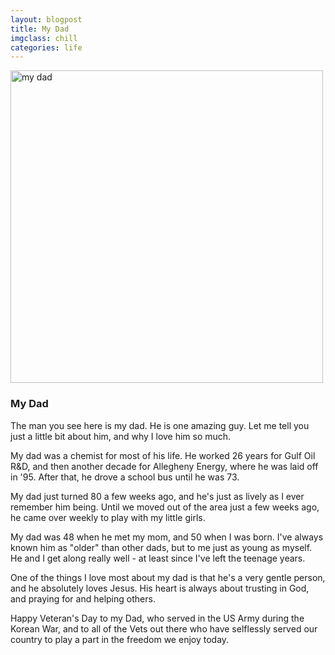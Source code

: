 ```yaml
---
layout: blogpost
title: My Dad
imgclass: chill
categories: life
---
```


<div class="image media">
  <a href="http://blog.joelglovier.com/image/12647212502"><img src="http://25.media.tumblr.com/tumblr_luibzmmkj71qi6n8zo1_500.jpg" width="500" alt="my dad"></a>
</div>

<h3>My Dad</h3>

<p>The man you see here is my dad. He is one amazing guy. Let me tell you just a little bit about him, and why I love him so much.</p>

<p>My dad was a chemist for most of his life. He worked 26 years for Gulf Oil R&D, and then another decade for Allegheny Energy, where he was laid off in '95. After that, he drove a school bus until he was 73.</p>

<p>My dad just turned 80 a few weeks ago, and he's just as lively as I ever remember him being. Until we moved out of the area just a few weeks ago, he came over weekly to play with my little girls.</p>

<p>My dad was 48 when he met my mom, and 50 when I was born. I've always known him as "older" than other dads, but to me just as young as myself. He and I get along really well - at least since I've left the teenage years.</p>

<p>One of the things I love most about my dad is that he's a very gentle person, and he absolutely loves Jesus. His heart is always about trusting in God, and praying for and helping others.</p>

<p>Happy Veteran's Day to my Dad, who served in the US Army during the Korean War, and to all of the Vets out there who have selflessly served our country to play a part in the freedom we enjoy today.</p>